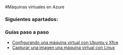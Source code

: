 #Máquinas virtuales en Azure


### Siguientes apartados: 



### Guías paso a paso 

- [Configurando una máquina virtual con Ubuntu y Xfce](virtualmachines-linux-create-UbuntuGnome.md "Configurando una máquina virtual con Ubuntu y Xfce") 
- [Capturar una imagen una máquina virtual con Linux](virtualmachines-linux-create-linuxImage.md "Capturar una imagen una máquina virtual con Linux") 